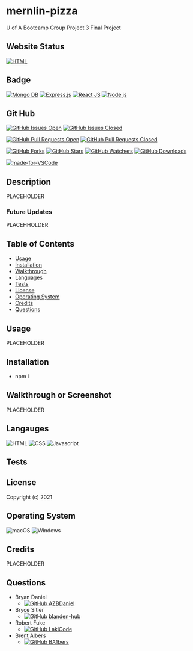 # mernlin-pizza
U of A Bootcamp Group Project 3 Final Project

## Website Status

[![HTML](https://img.shields.io/website-up-down-green-red/http/mernlin-pizza.herokuapp.com.svg)](https://mernlin-pizza.herokuapp.com/)

## Badge

[![Mongo DB](https://img.shields.io/badge/-MongoDB-4EA94B?logo=mongodb&logoColor=white&style=plastic)](https://shields.io/)     [![Express.js](https://img.shields.io/badge/express.js-%23404d59.svg?style=plastic&logo=express&logoColor=%2361DAFB)](https://shields.io/)     [![React JS](https://img.shields.io/badge/-ReactJs-61DAFB?logo=react&logoColor=white&style=plastic)](https://shields.io/)     [![Node js](https://img.shields.io/badge/node.js-%2343853D.svg?style=platic&logo=node-dot-js&logoColor=white)](https://shields.io/)


## Git Hub

[![GitHub Issues Open](https://img.shields.io/github/issues/AZBDaniel/mernlin-pizza)](https://https://github.com/AZBDaniel/mernlin-pizza/issues)     [![GitHub Issues Closed](https://img.shields.io/github/issues-closed/AZBDaniel/mernlin-pizza.svg)](https://https://github.com/AZBDaniel/mernlin-pizza/issues)

[![GitHub Pull Requests Open](https://img.shields.io/github/issues-pr/AZBDaniel/mernlin-pizza.svg)](https://github.com/AZBDaniel/mernlin-pizza/pulls)     [![GitHub Pull Requests Closed](https://img.shields.io/github/issues-pr-closed/AZBDaniel/mernlin-pizza.svg)](https://github.com/AZBDaniel/mernlin-pizza/pulls)

[![GitHub Forks](https://img.shields.io/github/forks/AZBDaniel/mernlin-pizza.svg)](https://github.com/AZBDaniel/mernlin-pizza)     [![GitHub Stars](https://img.shields.io/github/stars/AZBDaniel/mernlin-pizza)](https://github.com/AZBDaniel/mernlin-pizza)     [![GitHub Watchers](https://img.shields.io/github/watchers/AZBDaniel/mernlin-pizza.svg)](https://github.com/AZBDaniel/mernlin-pizza)     [![GitHub Downloads](https://img.shields.io/github/downloads/AZBDaniel/mernlin-pizza/total.svg)](https://github.com/AZBDaniel/mernlin-pizza)

[![made-for-VSCode](https://img.shields.io/badge/Made%20for-VSCode-1f425f.svg)](https://code.visualstudio.com/)

## Description

PLACEHOLDER

### Future Updates

PLACEHHOLDER


## Table of Contents

- [Usage](#usage)
- [Installation](#installation)
- [Walkthrough](#walkthrough)
- [Languages](#languages)
- [Tests](#tests)
- [License](#license)
- [Operating System](#operating-system)
- [Credits](#credits)
- [Questions](#questions)

## Usage

PLACEHOLDER

## Installation

- npm i

## Walkthrough or Screenshot

PLACEHOLDER

## Langauges

![HTML](https://img.shields.io/badge/HTML5-E34F26?style=plastic&logo=html5&logoColor=white)     ![CSS](https://img.shields.io/badge/CSS3-1572B6?style=plastic&logo=css3&logoColor=white)     ![Javascript](https://img.shields.io/badge/JavaScript-F7DF1E?style=plastic&logo=javascript&logoColor=black)

## Tests



## License


Copyright (c) 2021

## Operating System

![macOS](https://img.shields.io/badge/iOS-000000?style=plastic&logo=ios&logoColor=white)     ![Windows](https://img.shields.io/badge/Windows-0078D6?style=plastic&logo=windows&logoColor=white)

## Credits

PLACEHOLDER

## Questions

- Bryan Daniel 
    - [![GitHub AZBDaniel](https://img.shields.io/badge/Ask%20me-anything-1abc9c.svg)](https://github.com/AZBDaniel)
- Bryce Sitler
    - [![GitHub blanden-hub](https://img.shields.io/badge/Ask%20me-anything-1abc9c.svg)](https://github.com/blanden-hub)
- Robert Fuke
    - [![GitHub LakiCode](https://img.shields.io/badge/Ask%20me-anything-1abc9c.svg)](https://github.com/LakiCode)
- Brent Albers
    - [![GitHub BA1bers](https://img.shields.io/badge/Ask%20me-anything-1abc9c.svg)](https://github.com/BA1bers)